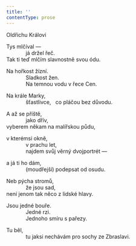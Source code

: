 ```yaml
---
title: ''
contentType: prose
---
```


<section>

Oldřichu Královi

Tys mlčíval —  
             já držel řeč.  
Tak ti teď mlčím slavnostně svou ódu.

Na hořkost žízní.  
             Sladkost žen.  
             Na temnou vodu v řece Cen.

Na krále Marky,  
             šťastlivce,   co pláčou bez důvodu.

A až se příště,  
             jako dřív,  
vyberem někam na malířskou půdu,

v kterémsi okně,  
             v prachu let,  
             najdem svůj věrný dvojportrét —

a já ti ho dám,  
             (moudřejší) podepsat od osudu.

Neb pýcha stromů,  
             že jsou sad,  
není jenom tak něco z lidské hlavy.

Jsou jedné bouře.  
             Jedné rzi.  
             Jednoho smíru s pařezy.

Tu běl,  
             tu jaksi nechávám pro sochy ze Zbraslavi.

</section>
